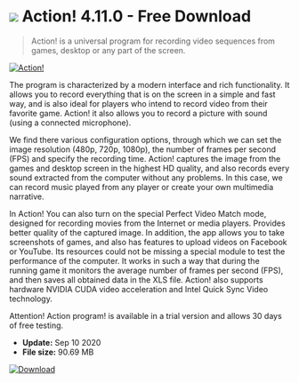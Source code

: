# ![](https://cdn.softexe.net/static/icon/f/action-8310.png) Action! 4.11.0 - Free Download

> Action! is a universal program for recording video sequences from games, desktop or any part of the screen.

[![Action!](https://gallery.dpcdn.pl/imgc/Tools/8919/g_-_420x350_1.5_-_x20120605170206_00.jpg)](https://softexe.net/win/multimedia/video/action:hcpR.html)

The program is characterized by a modern interface and rich functionality. It allows you to record everything that is on the screen in a simple and fast way, and is also ideal for players who intend to record video from their favorite game. Action! it also allows you to record a picture with sound (using a connected microphone). 
 
 
 We find there various configuration options, through which we can set the image resolution (480p, 720p, 1080p), the number of frames per second (FPS) and specify the recording time. Action! captures the image from the games and desktop screen in the highest HD quality, and also records every sound extracted from the computer without any problems. In this case, we can record music played from any player or create your own multimedia narrative.   
 
 
 In Action! You can also turn on the special Perfect Video Match mode, designed for recording movies from the Internet or media players. Provides better quality of the captured image. In addition, the app allows you to take screenshots of games, and also has features to upload videos on Facebook or YouTube. Its resources could not be missing a special module to test the performance of the computer. It works in such a way that during the running game it monitors the average number of frames per second (FPS), and then saves all obtained data in the XLS file. Action! also supports hardware NVIDIA CUDA video acceleration and Intel Quick Sync Video technology.
 
 Attention!
 Action program! is available in a trial version and allows 30 days of free testing.


- **Update:** Sep 10 2020
- **File size:** 90.69 MB

[![Download](https://cdn.softexe.net/static/img/download.png)](https://softexe.net/win/multimedia/video/action:hcpR.html)

